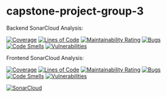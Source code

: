 # capstone-project-group-3

Backend SonarCloud Analysis:

[![Coverage](https://sonarcloud.io/api/project_badges/measure?project=hcl-capstone_capstone-project-group-3&metric=coverage)](https://sonarcloud.io/summary/new_code?id=hcl-capstone_capstone-project-group-3)
[![Lines of Code](https://sonarcloud.io/api/project_badges/measure?project=hcl-capstone_capstone-project-group-3&metric=ncloc)](https://sonarcloud.io/summary/new_code?id=hcl-capstone_capstone-project-group-3)
[![Maintainability Rating](https://sonarcloud.io/api/project_badges/measure?project=hcl-capstone_capstone-project-group-3&metric=sqale_rating)](https://sonarcloud.io/summary/new_code?id=hcl-capstone_capstone-project-group-3)
[![Bugs](https://sonarcloud.io/api/project_badges/measure?project=hcl-capstone_capstone-project-group-3&metric=bugs)](https://sonarcloud.io/summary/new_code?id=hcl-capstone_capstone-project-group-3)
[![Code Smells](https://sonarcloud.io/api/project_badges/measure?project=hcl-capstone_capstone-project-group-3&metric=code_smells)](https://sonarcloud.io/summary/new_code?id=hcl-capstone_capstone-project-group-3)
[![Vulnerabilities](https://sonarcloud.io/api/project_badges/measure?project=hcl-capstone_capstone-project-group-3&metric=vulnerabilities)](https://sonarcloud.io/summary/new_code?id=hcl-capstone_capstone-project-group-3)

Frontend SonarCloud Analysis:

[![Coverage](https://sonarcloud.io/api/project_badges/measure?project=hcl-capstone_capstone-project-group-3_1&metric=coverage)](https://sonarcloud.io/summary/new_code?id=hcl-capstone_capstone-project-group-3_1)
[![Lines of Code](https://sonarcloud.io/api/project_badges/measure?project=hcl-capstone_capstone-project-group-3_1&metric=ncloc)](https://sonarcloud.io/summary/new_code?id=hcl-capstone_capstone-project-group-3_1)
[![Maintainability Rating](https://sonarcloud.io/api/project_badges/measure?project=hcl-capstone_capstone-project-group-3_1&metric=sqale_rating)](https://sonarcloud.io/summary/new_code?id=hcl-capstone_capstone-project-group-3_1)
[![Bugs](https://sonarcloud.io/api/project_badges/measure?project=hcl-capstone_capstone-project-group-3_1&metric=bugs)](https://sonarcloud.io/summary/new_code?id=hcl-capstone_capstone-project-group-3_1)
[![Code Smells](https://sonarcloud.io/api/project_badges/measure?project=hcl-capstone_capstone-project-group-3_1&metric=code_smells)](https://sonarcloud.io/summary/new_code?id=hcl-capstone_capstone-project-group-3_1)
[![Vulnerabilities](https://sonarcloud.io/api/project_badges/measure?project=hcl-capstone_capstone-project-group-3_1&metric=vulnerabilities)](https://sonarcloud.io/summary/new_code?id=hcl-capstone_capstone-project-group-3_1)

[![SonarCloud](https://sonarcloud.io/images/project_badges/sonarcloud-white.svg)](https://sonarcloud.io/summary/new_code?id=hcl-capstone_capstone-project-group-3_1)

